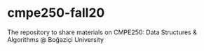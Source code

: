 # cmpe250-fall20
The repository to share materials on CMPE250: Data Structures &amp; Algorithms @ Boğaziçi University
